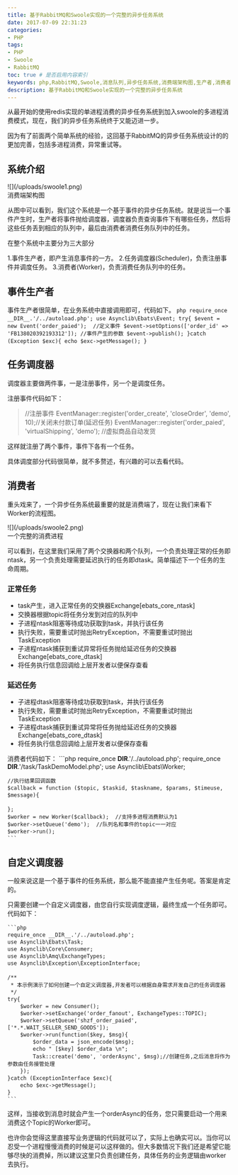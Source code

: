 ```yaml
---
title: 基于RabbitMQ和Swoole实现的一个完整的异步任务系统
date: 2017-07-09 22:31:23
categories:
- PHP
tags:
- PHP
- Swoole
- RabbitMQ
toc: true # 是否启用内容索引
keywords: php,RabbitMQ,Swoole,消息队列,异步任务系统,消费端架构图,生产者,消费者
description: 基于RabbitMQ和Swoole实现的一个完整的异步任务系统
---
```

 

从最开始的使用redis实现的单进程消费的异步任务系统到加入swoole的多进程消费模式，现在，我们的异步任务系统终于又能迈进一步。

因为有了前面两个简单系统的经验，这回基于RabbitMQ的异步任务系统设计的的更加完善，包括多进程消费，异常重试等。

## 系统介绍

<div class="image-package">
![](/uploads/swoole1.png)
<div class="image-caption">消费端架构图</div>
</div>

从图中可以看到，我们这个系统是一个基于事件的异步任务系统。就是说当一个事件产生时，生产者将事件抛给调度器，调度器负责查询事件下有哪些任务，然后将这些任务丢到相应的队列中，最后由消费者消费任务队列中的任务。

在整个系统中主要分为三大部分

1.事件生产者，即产生消息事件的一方。
2.任务调度器(Scheduler)，负责注册事件并调度任务。
3.消费者(Worker)，负责消费任务队列中的任务。

## 事件生产者

事件生产者很简单，在业务系统中直接调用即可，代码如下。
    ```php
    require_once __DIR__.'/../autoload.php';
    use Asynclib\Ebats\Event;
    try{
        $event = new Event('order_paied');  //定义事件
        $event->setOptions(['order_id' => 'FB138020392193312']); //事件产生的参数
        $event->publish();
    }catch (Exception $exc){
        echo $exc->getMessage();
    }
	```
## 任务调度器

调度器主要做两件事，一是注册事件，另一个是调度任务。

注册事件代码如下：

 >   //注册事件
    EventManager::register('order_create', 'closeOrder', 'demo', 10);//关闭未付款订单(延迟任务)
 >   EventManager::register('order_paied', 'virtualShipping', 'demo'); //虚拟商品自动发货

这样就注册了两个事件，事件下各有一个任务。

具体调度部分代码很简单，就不多赘述，有兴趣的可以去看代码。

 ## 消费者

重头戏来了，一个异步任务系统最重要的就是消费端了，现在让我们来看下Worker的流程图。
	

<div class="image-package">
    ![](/uploads/swoole2.png)
    <div class="image-caption">一个完整的消费进程</div>
</div>

可以看到，在这里我们采用了两个交换器和两个队列，一个负责处理正常的任务即ntask，另一个负责处理需要延迟执行的任务即dtask。简单描述下一个任务的生命周期。

### 正常任务

- task产生，进入正常任务的交换器Exchange[ebats_core_ntask]
- 交换器根据topic将任务分发到对应的队列中
- 子进程ntask阻塞等待成功获取到task，并执行该任务
- 执行失败，需要重试时抛出RetryException，不需要重试时抛出TaskException
- 子进程ntask捕获到重试异常将任务抛给延迟任务的交换器Exchange[ebats_core_dtask]
- 将任务执行信息回调给上层开发者以便保存查看

### 延迟任务

- 子进程dtask阻塞等待成功获取到task，并执行该任务
- 执行失败，需要重试时抛出RetryException，不需要重试时抛出TaskException
- 子进程dtask捕获到重试异常将任务抛给延迟任务的交换器Exchange[ebats_core_dtask]
- 将任务执行信息回调给上层开发者以便保存查看

消费者代码如下：
    ```php
    require_once __DIR__.'/../autoload.php';
    require_once __DIR__.'/task/TaskDemoModel.php';
    use Asynclib\Ebats\Worker;

    //执行结果回调函数
    $callback = function ($topic, $taskid, $taskname, $params, $timeuse, $message){

    };
    $worker = new Worker($callback);  //支持多进程消费默认为1
    $worker->setQueue('demo');  //队列名和事件的topic一一对应
    $worker->run();
	```
## 自定义调度器

一般来说这是一个基于事件的任务系统，那么能不能直接产生任务呢。答案是肯定的。

只需要创建一个自定义调度器，由您自行实现调度逻辑，最终生成一个任务即可。代码如下：

    ```php
    require_once __DIR__.'/../autoload.php';
    use Asynclib\Ebats\Task;
    use Asynclib\Core\Consumer;
    use Asynclib\Amq\ExchangeTypes;
    use Asynclib\Exception\ExceptionInterface;

    /** 
     * 本示例演示了如何创建一个自定义调度器,开发者可以根据自身需求开发自己的任务调度器
     */
    try{
        $worker = new Consumer();
        $worker->setExchange('order_fanout', ExchangeTypes::TOPIC);
        $worker->setQueue('shzf_order_paied', ['*.*.WAIT_SELLER_SEND_GOODS']);
        $worker->run(function($key, $msg){
            $order_data = json_encode($msg);
            echo " [$key] $order_data \n";
            Task::create('demo', 'orderAsync', $msg);//创建任务,之后消息将作为参数由任务接管处理
        });
    }catch (ExceptionInterface $exc){
        echo $exc->getMessage();
    }
	```
这样，当接收到消息时就会产生一个orderAsync的任务，您只需要启动一个用来消费这个Topic的Worker即可。

也许你会觉得这里直接写业务逻辑的代码就可以了，实际上也确实可以。当你可以忍受一个进程慢慢消费的时候是可以这样做的。但大多数情况下我们还是希望它能够尽快的消费掉，所以建议这里只负责创建任务，具体任务的业务逻辑由worker去执行。